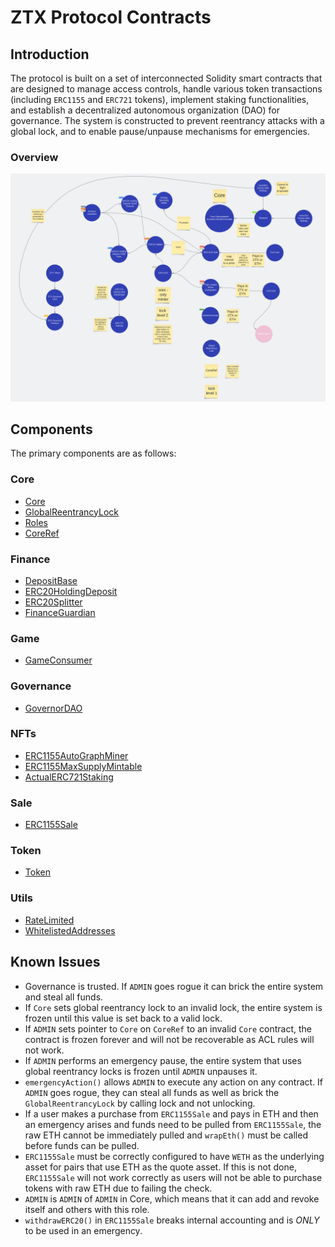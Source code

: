 # ZTX Protocol Contracts

## Introduction
The protocol is built on a set of interconnected Solidity smart contracts that are designed to manage access controls, handle various token transactions (including `ERC1155` and `ERC721` tokens), implement staking functionalities, and establish a decentralized autonomous organization (DAO) for governance. The system is constructed to prevent reentrancy attacks with a global lock, and to enable pause/unpause mechanisms for emergencies.

### Overview
![](protocol.png)

## Components
The primary components are as follows:
### Core
- [Core](core/Core.md)
- [GlobalReentrancyLock](core/GlobalReentrancyLock.md)
- [Roles](core/Roles.md)
- [CoreRef](refs/CoreRef.md)
### Finance
- [DepositBase](finance/DepositBase.md)
- [ERC20HoldingDeposit](finance/ERC20HoldingDeposit.md)
- [ERC20Splitter](finance/ERC20Splitter.md)
- [FinanceGuardian](finance/FinanceGuardian.md)
### Game
- [GameConsumer](game/GameConsumer.md)
### Governance
- [GovernorDAO](governance/GovernorDAO.md)
### NFTs
- [ERC1155AutoGraphMiner](nfts/ERC1155AutoGraphMiner.md)
- [ERC1155MaxSupplyMintable](nfts/ERC1155MaxSupplyMintable.md)
- [ActualERC721Staking](nfts/staking/ActualERC721Staking.md)
### Sale
- [ERC1155Sale](sale/ERC1155Sale.md)
### Token
- [Token](token/Token.md)
### Utils
- [RateLimited](utils/extensions/RateLimited.md)
- [WhitelistedAddresses](utils/extensions/WhitelistedAddresses.md)

## Known Issues
- Governance is trusted. If `ADMIN` goes rogue it can brick the entire system and steal all funds. 
- If `Core` sets global reentrancy lock to an invalid lock, the entire system is frozen until this value is set back to a valid lock. 
- If `ADMIN` sets pointer to `Core` on `CoreRef` to an invalid `Core` contract, the contract is frozen forever and will not be recoverable as ACL rules will not work.
- If `ADMIN` performs an emergency pause, the entire system that uses global reentrancy locks is frozen until `ADMIN` unpauses it. 
- `emergencyAction()` allows `ADMIN` to execute any action on any contract. If `ADMIN` goes rogue, they can steal all funds as well as brick the `GlobalReentrancyLock` by calling lock and not unlocking.
- If a user makes a purchase from `ERC1155Sale` and pays in ETH and then an emergency arises and funds need to be pulled from `ERC1155Sale`, the raw ETH cannot be immediately pulled and `wrapEth()` must be called before funds can be pulled.
- `ERC1155Sale` must be correctly configured to have `WETH` as the underlying asset for pairs that use ETH as the quote asset. If this is not done, `ERC1155Sale` will not work correctly as users will not be able to purchase tokens with raw ETH due to failing the check.
- `ADMIN` is `ADMIN` of `ADMIN` in Core, which means that it can add and revoke itself and others with this role.
- `withdrawERC20()` in `ERC1155Sale` breaks internal accounting and is _ONLY_ to be used in an emergency.
